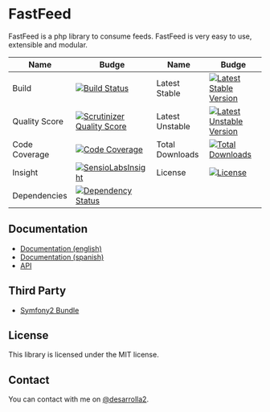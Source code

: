 # FastFeed

FastFeed is a php library to consume feeds. FastFeed is very easy to use, extensible and modular.

Name | Budge | Name | Budge
--- | --- | --- | --- |
Build | [![Build Status](https://secure.travis-ci.org/FastFeed/FastFeed.png )](http://travis-ci.org/FastFeed/FastFeed) | Latest Stable | [![Latest Stable Version](https://poser.pugx.org/fastfeed/fastfeed/v/stable.png)](https://packagist.org/packages/fastfeed/fastfeed)
Quality Score | [![Scrutinizer Quality Score](https://scrutinizer-ci.com/g/FastFeed/FastFeed/badges/quality-score.png?s=5ce39d3775f40b5946300404fa5fe3337a5ca66c)](https://scrutinizer-ci.com/g/FastFeed/FastFeed/) | Latest Unstable | [![Latest Unstable Version](https://poser.pugx.org/fastfeed/fastfeed/v/unstable.png)](https://packagist.org/packages/fastfeed/fastfeed)
Code Coverage | [![Code Coverage](https://scrutinizer-ci.com/g/FastFeed/FastFeed/badges/coverage.png?s=50dbf6dfca4581c8e2761e5504d9de2a8db1d6fa)](https://scrutinizer-ci.com/g/FastFeed/FastFeed/) | Total Downloads | [![Total Downloads](https://poser.pugx.org/fastfeed/fastfeed/downloads.png)](https://packagist.org/packages/fastfeed/fastfeed)
Insight | [![SensioLabsInsight](https://insight.sensiolabs.com/projects/99e97a62-1005-4656-bd71-19639320ed0e/mini.png)](https://insight.sensiolabs.com/projects/99e97a62-1005-4656-bd71-19639320ed0e) |  License | [![License](https://poser.pugx.org/fastfeed/fastfeed/license.png)](https://packagist.org/packages/fastfeed/fastfeed)
Dependencies | [![Dependency Status](https://www.versioneye.com/user/projects/53256b3eec137563b4000368/badge.png)](https://www.versioneye.com/user/projects/53256b3eec137563b4000368) | | |

## Documentation

+ [Documentation (english)](https://github.com/FastFeed/FastFeed/blob/master/doc/en/index.md)
+ [Documentation (spanish)](https://github.com/FastFeed/FastFeed/blob/master/doc/es/index.md)
+ [API](http://fastfeed.desarrolla2.com/api/namespaces/FastFeed.html)

## Third Party

+ [Symfony2 Bundle](https://github.com/FastFeed/FastFeedBundle)

## License

This library is licensed under the MIT license.

## Contact

You can contact with me on [@desarrolla2](https://twitter.com/desarrolla2).